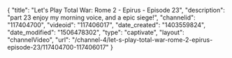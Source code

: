 {
    "title": "Let's Play Total War: Rome 2 - Epirus - Episode 23",
    "description": "part 23 enjoy my morning voice, and a epic siege!",
    "channelid": "117404700",
    "videoid": "117406017",
    "date_created": "1403559824",
    "date_modified": "1506478302",
    "type": "captivate",
    "layout": "channelVideo",
    "url": "\/channel-4\/let-s-play-total-war-rome-2-epirus-episode-23\/117404700-117406017"
}